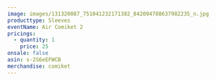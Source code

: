 ```yaml
---
image: images/131320087_751041232171382_842094788637982235_n.jpg
producttype: Sleeves
eventName: Air Comiket 2
pricings:
  - quantity: 1
    price: 25
onsale: false
asin: s-2S6eEFWCB
merchandise: comiket
---
```

